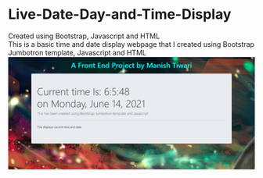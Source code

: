 # Live-Date-Day-and-Time-Display
Created using Bootstrap, Javascript and HTML  
This is a basic time and date display webpage that I created using Bootstrap Jumbotron template, Javascript and HTML
![Screenshot](https://github.com/manish-9245/Live-Date-Day-and-Time-Display/blob/main/Screenshot%20of%20webpage.PNG)
